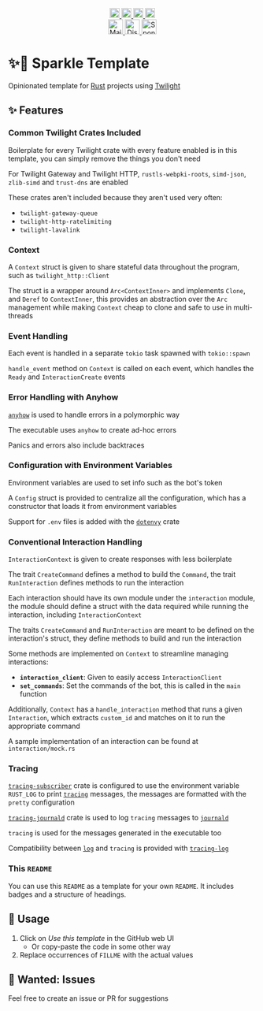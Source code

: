 <!--suppress HtmlDeprecatedAttribute -->
<div align="center">
   <a href="https://github.com/laralove143/sparkle_template/issues">
      <img alt="Stars Badge" height="20" src="https://m3-markdown-badges.vercel.app/stars/2/1/laralove143/sparkle_template"/>
   </a>
   <a href="https://github.com/laralove143/sparkle_template/stargazers">
      <img alt="Issues Badge" height="20" src="https://m3-markdown-badges.vercel.app/issues/2/1/laralove143/sparkle_template"/>
   </a>
   <a href="https://www.rust-lang.org">
      <img alt="Rust" height="20" src="https://ziadoua.github.io/m3-Markdown-Badges/badges/Rust/rust1.svg"/>
   </a>
   <a href="https://github.com/laralove143/sparkle_template/tree/main?tab=MIT-1-ov-file">
      <img alt="MIT License" height="20" src="https://ziadoua.github.io/m3-Markdown-Badges/badges/LicenceMIT/licencemit1.svg"/>
   </a><br>   
   <a href="mailto:me@lara.lv">
      <img alt="Mail" height="30" src="https://ziadoua.github.io/m3-Markdown-Badges/badges/Mail/mail1.svg"/>
   </a>
   <a href="https://discord.lara.lv">
      <img alt="Discord" height="30" src="https://ziadoua.github.io/m3-Markdown-Badges/badges/Discord/discord1.svg"/>
   </a>
   <a href="https://github.com/sponsors/laralove143">
      <img alt="Sponsor" height="30" src="https://ziadoua.github.io/m3-Markdown-Badges/badges/Sponsor/sponsor1.svg"/>
   </a>
</div>

# ✨📄 Sparkle Template

Opinionated template for [Rust](https://www.rust-lang.org) projects using [Twilight](https://api.twilight.rs)

## ✨ Features

### Common Twilight Crates Included

Boilerplate for every Twilight crate with every feature enabled is in this template, you can simply remove the things
you don't need

For Twilight Gateway and Twilight HTTP, `rustls-webpki-roots`, `simd-json`, `zlib-simd` and `trust-dns` are enabled

These crates aren't included because they aren't used very often:

- `twilight-gateway-queue`
- `twilight-http-ratelimiting`
- `twilight-lavalink`

### Context

A `Context` struct is given to share stateful data throughout the program, such as `twilight_http::Client`

The struct is a wrapper around `Arc<ContextInner>` and implements `Clone`, and `Deref` to `ContextInner`, this provides
an abstraction over the `Arc` management while making `Context` cheap to clone and safe to use in multi-threads

### Event Handling

Each event is handled in a separate `tokio` task spawned with `tokio::spawn`

`handle_event` method on `Context` is called on each event, which handles the `Ready` and `InteractionCreate` events

### Error Handling with Anyhow

[`anyhow`](https://docs.rs/anyhow) is used to handle errors in a polymorphic way

The executable uses `anyhow` to create ad-hoc errors

Panics and errors also include backtraces

### Configuration with Environment Variables

Environment variables are used to set info such as the bot's token

A `Config` struct is provided to centralize all the configuration, which has a constructor that loads it from
environment variables

Support for `.env` files is added with the [`dotenvy`](https://docs.rs/dotenvy) crate

### Conventional Interaction Handling

`InteractionContext` is given to create responses with less boilerplate

The trait `CreateCommand` defines a method to build the `Command`, the trait `RunInteraction` defines methods to run the
interaction

Each interaction should have its own module under the `interaction` module, the module should define a struct with the
data required while running the interaction, including `InteractionContext`

The traits `CreateCommand` and `RunInteraction` are meant to be defined on the interaction's struct, they define methods
to build and run the interaction

Some methods are implemented on `Context` to streamline managing interactions:

- **`interaction_client`**: Given to easily access `InteractionClient`
- **`set_commands`**: Set the commands of the bot, this is called in the `main` function

Additionally, `Context` has a `handle_interaction` method that runs a given `Interaction`, which extracts `custom_id`
and matches on it to run the appropriate command

A sample implementation of an interaction can be found at `interaction/mock.rs`

### Tracing

[`tracing-subscriber`](https://docs.rs/tracing-subscriber) crate is configured to use the environment
variable `RUST_LOG` to print [`tracing`](https://docs.rs/tracing) messages, the messages are formatted with the `pretty`
configuration

[`tracing-journald`](https://docs.rs/tracing-journald) crate is used to log `tracing` messages
to [`journald`](https://www.freedesktop.org/software/systemd/man/latest/systemd-journald)

`tracing` is used for the messages generated in the executable too

Compatibility between [`log`](https://docs.rs/log) and `tracing` is provided
with [`tracing-log`](https://docs.rs/tracing-log)

### This `README`

You can use this `README` as a template for your own `README`. It includes badges and a structure of headings.

## 🤔 Usage

1. Click on _Use this template_ in the GitHub web UI
    - Or copy-paste the code in some other way
2. Replace occurrences of `FILLME` with the actual values

## 🙋 Wanted: Issues

Feel free to create an issue or PR for suggestions
